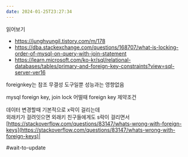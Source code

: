 ```yaml
---
date: 2024-01-25T23:27:34
---
```

읽어보기
- https://junghyungil.tistory.com/m/178
- https://dba.stackexchange.com/questions/168707/what-is-locking-order-of-mysql-on-query-with-join-statement
- https://learn.microsoft.com/ko-kr/sql/relational-databases/tables/primary-and-foreign-key-constraints?view=sql-server-ver16


foreignkey는 참조 무결성 도구일뿐 성능과는 영향없음

mysql foreign key, join lock
어떨때 foreign key 제약조건

데이터 변경할때 기본적으로 x락이 걸리는데  
외래키가 걸려잇으면 외래키 친구들에게도 s락이 걸리면서  
[https://stackoverflow.com/questions/83147/whats-wrong-with-foreign-keys](https://stackoverflow.com/questions/83147/whats-wrong-with-foreign-keys)|


#wait-to-update